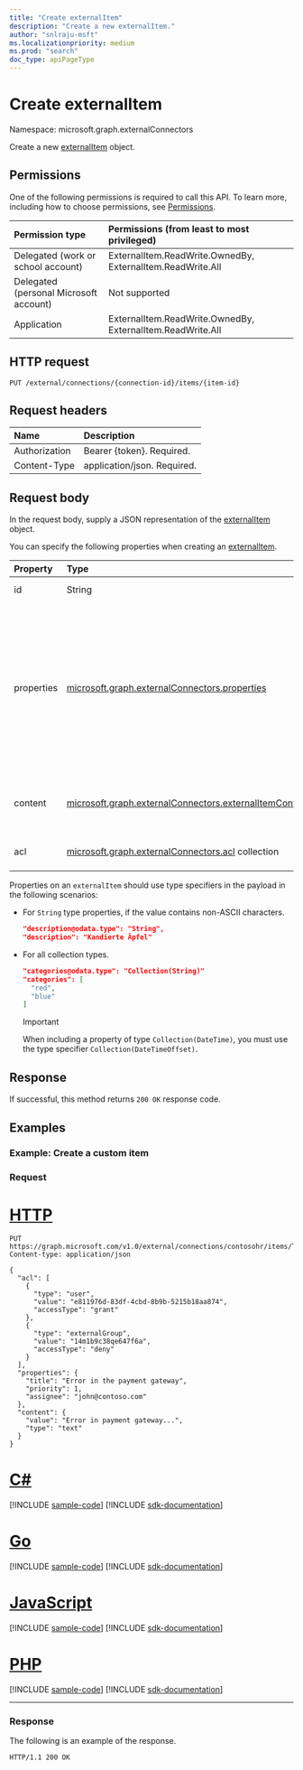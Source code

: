 ```yaml
---
title: "Create externalItem"
description: "Create a new externalItem."
author: "snlraju-msft"
ms.localizationpriority: medium
ms.prod: "search"
doc_type: apiPageType
---
```


# Create externalItem

Namespace: microsoft.graph.externalConnectors

Create a new [externalItem](../resources/externalconnectors-externalitem.md) object.

## Permissions
One of the following permissions is required to call this API. To learn more, including how to choose permissions, see [Permissions](/graph/permissions-reference).

|Permission type|Permissions (from least to most privileged)|
|:---|:---|
| Delegated (work or school account)     | ExternalItem.ReadWrite.OwnedBy, ExternalItem.ReadWrite.All |
| Delegated (personal Microsoft account) | Not supported                               |
| Application                            | ExternalItem.ReadWrite.OwnedBy, ExternalItem.ReadWrite.All |

## HTTP request

<!-- {
  "blockType": "ignored"
}
-->
``` http
PUT /external/connections/{connection-id}/items/{item-id}
```

## Request headers
|Name|Description|
|:---|:---|
|Authorization|Bearer {token}. Required.|
|Content-Type|application/json. Required.|

## Request body
In the request body, supply a JSON representation of the [externalItem](../resources/externalconnectors-externalitem.md) object.

You can specify the following properties when creating an [externalItem](../resources/externalconnectors-externalitem.md).

|Property|Type| Description|
|:---|:---|:---|
|id|String|The item ID. Required.|
|properties|[microsoft.graph.externalConnectors.properties](../resources/externalconnectors-properties.md)|The item properties. The `properties` object must contain at least one property. All `DateTime` type properties must be in ISO 8601 format. Required.|
|content|[microsoft.graph.externalConnectors.externalItemContent](../resources/externalconnectors-externalitemcontent.md)|The external item content. Optional.|
|acl|[microsoft.graph.externalConnectors.acl](../resources/externalconnectors-acl.md) collection|The access control list. Required.|

Properties on an `externalItem` should use type specifiers in the payload in the following scenarios:

- For `String` type properties, if the value contains non-ASCII characters.

    ```json
    "description@odata.type": "String",
    "description": "Kandierte Äpfel"
    ```

- For all collection types.

    ```json
    "categories@odata.type": "Collection(String)"
    "categories": [
      "red",
      "blue"
    ]
    ```

    > [!IMPORTANT]
    > When including a property of type `Collection(DateTime)`, you must use the type specifier `Collection(DateTimeOffset)`.

## Response 

If successful, this method returns `200 OK` response code.

## Examples

### Example: Create a custom item

### Request



# [HTTP](#tab/http)
<!-- {
  "blockType": "request",
  "name": "create_externalitem_from_externalConnections",
  "sampleKeys": ["contosohr", "TSP228082938"]
}
-->
``` http
PUT https://graph.microsoft.com/v1.0/external/connections/contosohr/items/TSP228082938
Content-type: application/json

{
  "acl": [
    {
      "type": "user",
      "value": "e811976d-83df-4cbd-8b9b-5215b18aa874",
      "accessType": "grant"
    },
    {
      "type": "externalGroup",
      "value": "14m1b9c38qe647f6a",
      "accessType": "deny"
    }
  ],
  "properties": {
    "title": "Error in the payment gateway",
    "priority": 1,
    "assignee": "john@contoso.com"
  },
  "content": {
    "value": "Error in payment gateway...",
    "type": "text"
  }
}
```

# [C#](#tab/csharp)
[!INCLUDE [sample-code](../includes/snippets/csharp/create-externalitem-from-externalconnections-csharp-snippets.md)]
[!INCLUDE [sdk-documentation](../includes/snippets/snippets-sdk-documentation-link.md)]

# [Go](#tab/go)
[!INCLUDE [sample-code](../includes/snippets/go/create-externalitem-from-externalconnections-go-snippets.md)]
[!INCLUDE [sdk-documentation](../includes/snippets/snippets-sdk-documentation-link.md)]

# [JavaScript](#tab/javascript)
[!INCLUDE [sample-code](../includes/snippets/javascript/create-externalitem-from-externalconnections-javascript-snippets.md)]
[!INCLUDE [sdk-documentation](../includes/snippets/snippets-sdk-documentation-link.md)]

# [PHP](#tab/php)
[!INCLUDE [sample-code](../includes/snippets/php/create-externalitem-from-externalconnections-php-snippets.md)]
[!INCLUDE [sdk-documentation](../includes/snippets/snippets-sdk-documentation-link.md)]

---

### Response

The following is an example of the response.

<!-- {
  "blockType": "response",
  "truncated": true
} -->

```http
HTTP/1.1 200 OK
```

